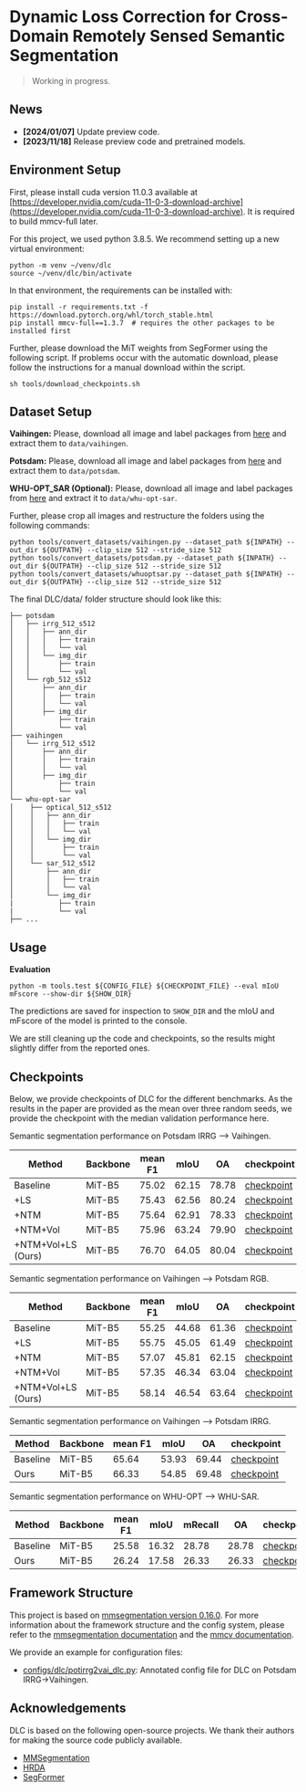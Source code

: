 # Dynamic Loss Correction for Cross-Domain Remotely Sensed Semantic Segmentation

> Working in progress.

## News

- **[2024/01/07]** Update preview code.
- **[2023/11/18]** Release preview code and pretrained models.
<!-- - **[2023/6/2]** Release paper to arXiv.  -->


## Environment Setup

First, please install cuda version 11.0.3 available at [https://developer.nvidia.com/cuda-11-0-3-download-archive](https://developer.nvidia.com/cuda-11-0-3-download-archive). It is required to build mmcv-full later.

For this project, we used python 3.8.5. We recommend setting up a new virtual
environment:

```shell
python -m venv ~/venv/dlc
source ~/venv/dlc/bin/activate
```

In that environment, the requirements can be installed with:

```shell
pip install -r requirements.txt -f https://download.pytorch.org/whl/torch_stable.html
pip install mmcv-full==1.3.7  # requires the other packages to be installed first
```

Further, please download the MiT weights from SegFormer using the
following script. If problems occur with the automatic download, please follow
the instructions for a manual download within the script.

```shell
sh tools/download_checkpoints.sh
```

## Dataset Setup

**Vaihingen:** Please, download all image and label packages from [here](http://www2.isprs.org/commissions/comm3/wg4/2d-sem-label-vaihingen.html)
and extract them to `data/vaihingen`.

**Potsdam:** Please, download all image and label packages from
[here](http://www2.isprs.org/commissions/comm3/wg4/2d-sem-label-potsdam.html) and extract
them to `data/potsdam`.

**WHU-OPT_SAR (Optional):** Please, download all image and label packages from
[here](https://github.com/AmberHen/WHU-OPT-SAR-dataset) and extract it to `data/whu-opt-sar`.

Further, please crop all images and restructure the folders using the following commands:

```shell
python tools/convert_datasets/vaihingen.py --dataset_path ${INPATH} --out_dir ${OUTPATH} --clip_size 512 --stride_size 512
python tools/convert_datasets/potsdam.py --dataset_path ${INPATH} --out_dir ${OUTPATH} --clip_size 512 --stride_size 512
python tools/convert_datasets/whuoptsar.py --dataset_path ${INPATH} --out_dir ${OUTPATH} --clip_size 512 --stride_size 512
```

The final DLC/data/ folder structure should look like this:

```none
├── potsdam
│   ├── irrg_512_s512
│   │   ├── ann_dir
│   │   │   ├── train
│   │   │   └── val
│   │   └── img_dir
│   │       ├── train
│   │       └── val
│   └── rgb_512_s512
│       ├── ann_dir
│       │   ├── train
│       │   └── val
│       ├── img_dir
│           ├── train
│           └── val
├── vaihingen
│   └── irrg_512_s512
│       ├── ann_dir
│       │   ├── train
│       │   └── val
│       ├── img_dir
│           ├── train
│           └── val
└── whu-opt-sar
│    ├── optical_512_s512
│    │   ├── ann_dir
│    │   │   ├── train
│    │   │   └── val
│    │   └── img_dir
│    │       ├── train
│    │       └── val
│    └── sar_512_s512
│        ├── ann_dir
│        │   ├── train
│        │   └── val
│        └── img_dir
|           ├── train
|           └── val
├── ...
```


## Usage

**Evaluation**

```shell
python -m tools.test ${CONFIG_FILE} ${CHECKPOINT_FILE} --eval mIoU mFscore --show-dir ${SHOW_DIR}
```
The predictions are saved for inspection to
`SHOW_DIR`
and the mIoU and mFscore of the model is printed to the console.

We are still cleaning up the code and checkpoints, so the results might slightly differ from the reported ones.


## Checkpoints

Below, we provide checkpoints of DLC for the different benchmarks.
As the results in the paper are provided as the mean over three random
seeds, we provide the checkpoint with the median validation performance here.

Semantic segmentation performance on Potsdam IRRG --> Vaihingen.

| Method          | Backbone    | mean F1 | mIoU   | OA    | checkpoint  |
| --------------- | ----------- | ------- | ------ | ----- | ----------- |
| Baseline        | MiT-B5      | 75.02   | 62.15  | 78.78 | [checkpoint](https://drive.google.com/file/d/12zYdQTgxMqO7HDaL8uNamqlVlhtiq6P9/view?usp=drive_link) |
| +LS             | MiT-B5      | 75.43   | 62.56  | 80.24 | [checkpoint](https://drive.google.com/file/d/1XwzUb_PQgMYFoTKDtjzX3S6zemzaKHdl/view?usp=drive_link) |
| +NTM            | MiT-B5      | 75.64   | 62.91  | 78.33 | [checkpoint](https://drive.google.com/file/d/1oA5X0RMarLT4EwDVrxmNSWKMPZkA8Hlb/view?usp=drive_link) |
| +NTM+Vol        | MiT-B5      | 75.96   | 63.24  | 79.90 | [checkpoint](https://drive.google.com/file/d/1vkbQKUgc6KBg80AgHcdsQBp5AL-4mwUz/view?usp=drive_link) |
| +NTM+Vol+LS (Ours) | MiT-B5      | 76.70   | 64.05  | 80.04 | [checkpoint](https://drive.google.com/file/d/1DWi7a8_lxoPQBAmvYrMiEkg7Zm8nr70y/view?usp=drive_link) |


Semantic segmentation performance on Vaihingen --> Potsdam RGB.

| Method          | Backbone    | mean F1 | mIoU   | OA    | checkpoint  |
| --------------- | ----------- | ------- | ------ | ----- | ----------- |
| Baseline        | MiT-B5      | 55.25   | 44.68  | 61.36 | [checkpoint](https://drive.google.com/file/d/1rft9v28gXFYZC1L80WpE_VumCl5xRB05/view?usp=drive_link) |
| +LS             | MiT-B5      | 55.75   | 45.05  | 61.49 | [checkpoint](https://drive.google.com/file/d/1VSZy28WkFrJ6-wM-Ljb94gTh-VawluVP/view?usp=drive_link) |
| +NTM            | MiT-B5      | 57.07   | 45.81  | 62.15 | [checkpoint](https://drive.google.com/file/d/10aVuyhlF1mubNoFRL569jbHzlNmIt-yk/view?usp=drive_link) |
| +NTM+Vol        | MiT-B5      | 57.35   | 46.34  | 63.04 | [checkpoint](https://drive.google.com/file/d/1hNA1fJtEgXOsjOLX3gALCHiBY0CONHGR/view?usp=drive_link) |
| +NTM+Vol+LS (Ours) | MiT-B5      | 58.14   | 46.54  | 63.64 | [checkpoint](https://drive.google.com/file/d/1IDOZ5a9wIkNGJxPPJofDbyFdicjLanEo/view?usp=drive_link) |


Semantic segmentation performance on Vaihingen --> Potsdam IRRG.

| Method          | Backbone    | mean F1 | mIoU   | OA    | checkpoint  |
| --------------- | ----------- | ------- | ------ | ----- | ----------- |
| Baseline        | MiT-B5      | 65.64   | 53.93  | 69.44 | [checkpoint](https://drive.google.com/file/d/16VTvfCha972d5LR8KhQI28ph6OyUUHnT/view?usp=drive_link) |
| Ours            | MiT-B5      | 66.33   | 54.85  | 69.48 | [checkpoint](https://drive.google.com/file/d/1MjymsqCxhx4_H4k04UXIjwtp-WYU2omR/view?usp=drive_link) |


Semantic segmentation performance on WHU-OPT --> WHU-SAR.

| Method          | Backbone    | mean F1 | mIoU    | mRecall | OA    | checkpoint  |
| --------------- | ----------- | ------- | ------  | ------  | ----- | ----------- |
| Baseline        | MiT-B5      | 25.58   | 16.32   | 28.78   | 28.78 | [checkpoint](https://drive.google.com/file/d/1xCLnG8j7h6y_78PghvGinq0UkPNZGFpV/view?usp=drive_link) |
| Ours            | MiT-B5      | 26.24   | 17.58   | 26.33   | 26.33 | [checkpoint](https://drive.google.com/file/d/1ucF9QQJasww1jXvKSRJLJ4FbDBMa9-KS/view?usp=drive_link) |


## Framework Structure

This project is based on [mmsegmentation version 0.16.0](https://github.com/open-mmlab/mmsegmentation/tree/v0.16.0).
For more information about the framework structure and the config system,
please refer to the [mmsegmentation documentation](https://mmsegmentation.readthedocs.io/en/latest/index.html)
and the [mmcv documentation](https://mmcv.readthedocs.ihttps://arxiv.org/abs/2007.08702o/en/v1.3.7/index.html).

We provide an example for configuration files:

* [configs/dlc/potirrg2vai_dlc.py](configs/dlc/potirrg2vai_dlc.py):
  Annotated config file for DLC on Potsdam IRRG→Vaihingen.

## Acknowledgements

DLC is based on the following open-source projects. We thank their
authors for making the source code publicly available.

* [MMSegmentation](https://github.com/open-mmlab/mmsegmentation)
* [HRDA](https://github.com/lhoyer/HRDA)
* [SegFormer](https://github.com/NVlabs/SegFormer)
